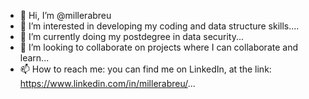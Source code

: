 - 👋 Hi, I’m @millerabreu
- 👀 I’m interested in developing my coding and data structure skills....
- 🌱 I’m currently doing my postdegree in data security...
- 💞️ I’m looking to collaborate on projects where I can collaborate and learn...
- 📫 How to reach me: you can find me on LinkedIn, at the link: https://www.linkedin.com/in/millerabreu/...

<!---
millerabreu/millerabreu is a ✨ special ✨ repository because its `README.md` (this file) appears on your GitHub profile.
You can click the Preview link to take a look at your changes.
--->

